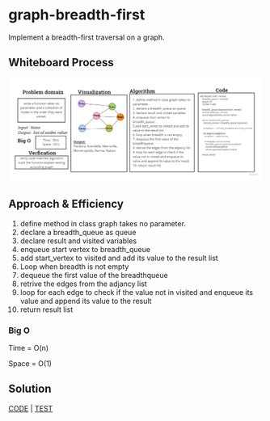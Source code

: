 # graph-breadth-first

Implement a breadth-first traversal on a graph.

## Whiteboard Process

![Breadth_first](graph_breadth_first_traversal.jpg)

## Approach & Efficiency

1. define method in class graph takes no parameter.
2. declare a breadth_queue as queue
3. declare result and visited variables
4. enqueue start vertex to breadth_queue
5. add start_vertex to visited and add its value to the result list
6. Loop when breadth is not empty
7. dequeue the first value of the breadthqueue
8. retrive the edges from the adjancy list
9. loop for each edge to check if the value not in visited and enqueue its value and append its value to the result
10. return result list

### Big O

Time = O(n)

Space = O(1)

## Solution

[CODE](graph/graph.py) | [TEST](tests/test_graph.py)
